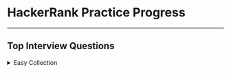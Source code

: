 # HackerRank Practice Progress

---

## Top Interview Questions

<details>

<summary>Easy Collection</summary>

---

~~Array 11/11~~

Strings 4/9

Linked Lists

Trees

Sorting and Searching

Dynamic Programming

Design

Math

Others

---

</details>